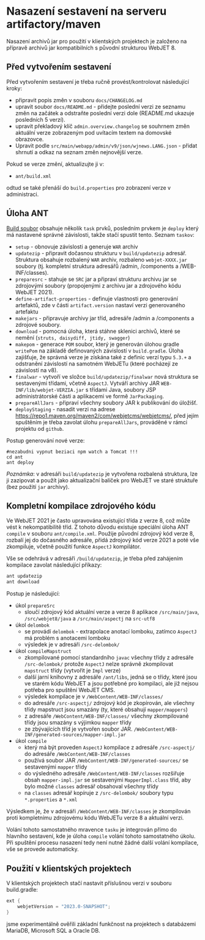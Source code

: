 # Nasazení sestavení na serveru artifactory/maven

Nasazení archivů jar pro použití v klientských projektech je založeno na přípravě archivů jar kompatibilních s původní strukturou WebJET 8.

## Před vytvořením sestavení

Před vytvořením sestavení je třeba ručně provést/kontrolovat následující kroky:
- připravit popis změn v souboru `docs/CHANGELOG.md`
- upravit soubor `docs/README.md` - přidejte poslední verzi ze seznamu změn na začátek a odstraňte poslední verzi dole (README.md ukazuje posledních 5 verzí).
- upravit překladový klíč `admin.overview.changelog` se souhrnem změn aktuální verze zobrazeným pod uvítacím textem na domovské obrazovce.
- Upravit podle `src/main/webapp/admin/v9/json/wjnews.LANG.json` - přidat shrnutí a odkaz na seznam změn nejnovější verze.

Pokud se verze změní, aktualizujte ji v:
- `ant/build.xml`

odtud se také přenáší do `build.properties` pro zobrazení verze v administraci.

## Úloha ANT

[Build soubor](../../../../ant/build.xml) obsahuje několik `task` prvků, posledním prvkem je `deploy` který má nastavené správné závislosti, takže stačí spustit tento. Seznam `taskov`:
- `setup` - obnovuje závislosti a generuje `WAR` archiv
- `updatezip` - připravit dočasnou strukturu v `build/updatezip` adresář. Struktura obsahuje rozbalený `WAR` archiv, rozbaleno `webjet-XXXX.jar` soubory (tj. kompletní struktura adresářů /admin, /components a /WEB-INF/classes).
- `preparesrc` - stahuje se `SRC` jar a připraví strukturu archivu jar se zdrojovými soubory (propojenými z archivu jar a zdrojového kódu WebJET 2021).
- `define-artifact-properties` - definuje vlastnosti pro generování artefaktů, zde v části `artifact.version` nastaví verzi generovaného artefaktu
- `makejars` - připravuje archivy jar tříd, adresáře /admin a /components a zdrojové soubory.
- `download` - pomocná úloha, která stáhne sklenici archivů, které se nemění (`struts, daisydiff, jtidy, swagger`)
- `makepom` - generace `POM` soubor, který je generován úlohou gradle `writePom` na základě definovaných závislostí v `build.gradle`. Úloha zajišťuje, že správná verze je získána také z definic verzí typu `5.3.+` a odstranění závislostí na samotném WebJETu (které pocházejí ze závislostí na v8).
- `finalwar` - vytvoří ve složce `build/updatezip/finalwar` nová struktura se sestavenými třídami, včetně `AspectJ`. Vytváří archivy JAR `WEB-INF/lib/webjet-VERZIA.jar` s třídami Java, soubory JSP administrátorské části a aplikacemi ve formě `JarPackaging`.
- `prepareAllJars` - připraví všechny soubory JAR k publikování do úložišť.
- `deployStaging` - nasadit verzi na adrese https://repo1.maven.org/maven2/com/webjetcms/webjetcms/, před jejím spuštěním je třeba zavolat úlohu `prepareAllJars`, prováděné v rámci projektu od `github`.

Postup generování nové verze:

```shell
#nezabudni vypnut beziaci npm watch a Tomcat !!!
cd ant
ant deploy
```

*Poznámka*: v adresáři `build/updatezip` je vytvořena rozbalená struktura, lze ji zazipovat a použít jako aktualizační balíček pro WebJET ve staré struktuře (bez použití `jar` archivy).

## Kompletní kompilace zdrojového kódu

Ve WebJET 2021 je často upravována existující třída z verze 8, což může vést k nekompatibilitě tříd. Z tohoto důvodu existuje speciální úloha ANT `compile` v souboru `ant/compile.xml`. Použije původní zdrojový kód verze 8, rozbalí jej do dočasného adresáře, přidá zdrojový kód verze 2021 a poté vše zkompiluje, včetně použití funkce `AspectJ` kompilátor.

Vše se odehrává v adresáři `/build/updatezip`, je třeba před zahájením kompilace zavolat následující příkazy:

```sh
ant updatezip
ant download
```

Postup je následující:
- úkol `prepareSrc`
  - sloučí zdrojový kód aktuální verze a verze 8 aplikace `/src/main/java`, `/src/webjet8/java` a `/src/main/aspectj` na `src-utf8`
- úkol `delombok`
  - se provádí `delombok` - extrapolace anotací lomboku, zatímco `AspectJ` má problém s anotacemi lomboku
  - výsledek je v adresáři `/src-delombok/`
- úkol `compileMapstruct`
  - zkompilované pomocí standardního `javac` všechny třídy z adresáře `/src-delombok/` protože `AspectJ` nelze správně zkompilovat `mapstruct` třídy (vytvořit je `Impl` verze)
  - další jarní knihovny z adresáře `/ant/libs`, jedná se o třídy, které jsou ve starém kódu WebJET a jsou potřebné pro kompilaci, ale již nejsou potřeba pro spuštění WebJET CMS.
  - výsledek kompilace je v `/WebContent/WEB-INF/classes/`
  - do adresáře `/src-aspectj/` zdrojový kód je zkopírován, ale všechny třídy mapstruct jsou smazány (ty, které obsahují `mapper/mappers`)
  - z adresáře `/WebContent/WEB-INF/classes/` všechny zkompilované třídy jsou smazány s výjimkou `mapper` třídy
  - ze zbývajících tříd je vytvořen soubor JAR. `/WebContent/WEB-INF/generated-sources/mapper-impl.jar`
- úkol `compile`
  - který má být proveden `AspectJ` kompilace z adresáře `/src-aspectj/` do adresáře `/WebContent/WEB-INF/classes`
  - používá soubor JAR `/WebContent/WEB-INF/generated-sources/` se sestavenými `mapper` třídy
  - do výsledného adresáře `/WebContent/WEB-INF/classes` rozšiřuje obsah `mapper-impl.jar` se sestavenými `MapperImpl.class` tříd, aby bylo možné `classes` adresář obsahoval všechny třídy
  - na `classes` adresář kopíruje z `/src-delombok/` soubory typu `*.properties` a `*.xml`

Výsledkem je, že v adresáři `/WebContent/WEB-INF/classes` je zkompilován proti kompletnímu zdrojovému kódu WebJETu verze 8 a aktuální verzi.

Volání tohoto samostatného mravence `tasku` je integrován přímo do hlavního sestavení, kde je úloha `compile` volání tohoto samostatného úkolu. Při spuštění procesu nasazení tedy není nutné žádné další volání kompilace, vše se provede automaticky.

## Použití v klientských projektech

V klientských projektech stačí nastavit příslušnou verzi v souboru build.gradle:

```gradle
ext {
    webjetVersion = "2023.0-SNAPSHOT";
}
```

jsme experimentálně ověřili základní funkčnost na projektech s databázemi MariaDB, Microsoft SQL a Oracle DB.
